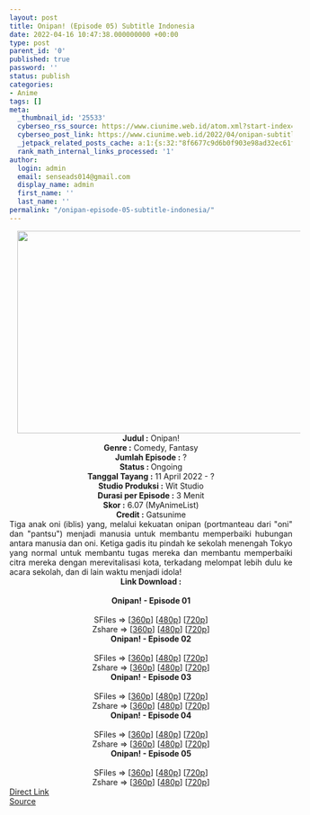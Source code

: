 ```yaml
---
layout: post
title: Onipan! (Episode 05) Subtitle Indonesia
date: 2022-04-16 10:47:38.000000000 +00:00
type: post
parent_id: '0'
published: true
password: ''
status: publish
categories:
- Anime
tags: []
meta:
  _thumbnail_id: '25533'
  cyberseo_rss_source: https://www.ciunime.web.id/atom.xml?start-index=1
  cyberseo_post_link: https://www.ciunime.web.id/2022/04/onipan-subtitle-indonesia.html
  _jetpack_related_posts_cache: a:1:{s:32:"8f6677c9d6b0f903e98ad32ec61f8deb";a:2:{s:7:"expires";i:1663079093;s:7:"payload";a:3:{i:0;a:1:{s:2:"id";i:26895;}i:1;a:1:{s:2:"id";i:26937;}i:2;a:1:{s:2:"id";i:27270;}}}}
  rank_math_internal_links_processed: '1'
author:
  login: admin
  email: senseads014@gmail.com
  display_name: admin
  first_name: ''
  last_name: ''
permalink: "/onipan-episode-05-subtitle-indonesia/"
---
```

<div class="separator" style="clear: both; text-align: center;"><a href="https://blogger.googleusercontent.com/img/b/R29vZ2xl/AVvXsEjc2_uCm2HSivSUmw91t3QC0yWSNF-x-B0HdIEXs4U6MVgL1JeX_bOIdUf-RfVYsbASLFh247S6AIOsPEBJPWRfr64UcyaRQTi732K3gwHmFpNaCiWzC8vEicF8G49rE9rOK0CIQVvq-JuQwfjpLBkwHcRYq1JZENOXa6VvZFBH92s5NyB_au2fea2v/s1280/Onipan!.png" style="margin-left: 1em; margin-right: 1em;"><img border="0" data-original-height="720" data-original-width="1280" height="360" src="{{ site.baseurl }}/assets/2022/04/Onipan!.png" width="640" /></a></div>
<div class="separator" style="clear: both; text-align: center;"></div>
<div style="text-align: center;"><b>Judul</b><b><b> </b>:</b> Onipan!</div>
<div style="text-align: center;"><b><b>Genre :</b></b> Comedy, Fantasy</div>
<div style="text-align: center;"><b>Jumlah Episode :</b> ?<br /><b>Status :&nbsp;</b>Ongoing<br /><b>Tanggal Tayang :</b> 11 April&nbsp;2022 - ?<br /><b>Studio Produksi :</b>&nbsp;Wit Studio<br /><b>Durasi per Episode :</b> 3 Menit</div>
<div style="text-align: center;"><b>Skor :</b> 6.07 (MyAnimeList)</div>
<div style="text-align: center;"><b>Credit :</b>&nbsp;Gatsunime</div>
<div style="text-align: center;"></div>
<div style="text-align: justify;">Tiga anak oni (iblis) yang, melalui kekuatan onipan (portmanteau dari "oni" dan "pantsu") menjadi manusia untuk membantu memperbaiki hubungan antara manusia dan oni. Ketiga gadis itu pindah ke sekolah menengah Tokyo yang normal untuk membantu tugas mereka dan membantu memperbaiki citra mereka dengan merevitalisasi kota, terkadang melompat lebih dulu ke acara sekolah, dan di lain waktu menjadi idola!</div>
<div style="text-align: justify;"></div>
<div style="text-align: justify;"></div>
<div style="text-align: center;">
<div style="text-align: center;">
<div style="text-align: left;">
<div style="text-align: center;"><b>Link Download :</b></div>
<div style="text-align: center;"><b><br /></b></div>
<div style="text-align: center;"><span style="text-align: left;"><b>Onipan!&nbsp;</b></span><b>- Episode 01</b></div>
<div style="text-align: center;"><b><br /></b></div>
<div style="text-align: center;">SFiles =&gt; [<a href="http://www.solidfiles.com/v/BVXD88KQqeLK6" target="_blank" rel="noopener">360p</a>] [<a href="http://www.solidfiles.com/v/8ZKvDDMV4q6dn" target="_blank" rel="noopener">480p</a>] [<a href="http://www.solidfiles.com/v/GWXNz5Kk5yLLj" target="_blank" rel="noopener">720p</a>]</div>
<div style="text-align: center;">Zshare =&gt; [<a href="https://www3.zippyshare.com/v/TzKYe6Vc/file.html" target="_blank" rel="noopener">360p</a>] [<a href="https://www3.zippyshare.com/v/XlTGhLfm/file.html" target="_blank" rel="noopener">480p</a>] [<a href="https://www3.zippyshare.com/v/NqZskXv0/file.html" target="_blank" rel="noopener">720p</a>]</div>
<div style="text-align: center;"></div>
<div style="text-align: center;">
<div><span style="text-align: left;"><b>Onipan!&nbsp;</b></span><b>- Episode 02</b></div>
<div><b><br /></b></div>
<div>SFiles =&gt; [<a href="http://www.solidfiles.com/v/BVXgkLZALkWd7" target="_blank" rel="noopener">360p</a>] [<a href="http://www.solidfiles.com/v/YLe34Kn8gqMLp" target="_blank" rel="noopener">480p</a>] [<a href="http://www.solidfiles.com/v/NVXRwvRkNx4q2" target="_blank" rel="noopener">720p</a>]</div>
<div>Zshare =&gt; [<a href="https://www24.zippyshare.com/v/CapkVloh/file.html" target="_blank" rel="noopener">360p</a>] [<a href="https://www24.zippyshare.com/v/gV1D2t98/file.html" target="_blank" rel="noopener">480p</a>] [<a href="https://www24.zippyshare.com/v/2SO9OhNq/file.html" target="_blank" rel="noopener">720p</a>]</div>
<div></div>
<div>
<div><span style="text-align: left;"><b>Onipan!&nbsp;</b></span><b>- Episode 03</b></div>
<div><b><br /></b></div>
<div>SFiles =&gt; [<a href="http://www.solidfiles.com/v/BVXgk6exm8XmA" target="_blank" rel="noopener">360p</a>] [<a href="http://www.solidfiles.com/v/jQMNkW2BxzdBz" target="_blank" rel="noopener">480p</a>] [<a href="http://www.solidfiles.com/v/y6WVBpDB58eex" target="_blank" rel="noopener">720p</a>]</div>
<div>Zshare =&gt; [<a href="https://www24.zippyshare.com/v/18X7InQR/file.html" target="_blank" rel="noopener">360p</a>] [<a href="https://www24.zippyshare.com/v/X1NmPQ4Y/file.html" target="_blank" rel="noopener">480p</a>] [<a href="https://www24.zippyshare.com/v/Q7aYZopV/file.html" target="_blank" rel="noopener">720p</a>]</div>
</div>
<div></div>
<div>
<div><span style="text-align: left;"><b>Onipan!&nbsp;</b></span><b>- Episode 04</b></div>
<div><b><br /></b></div>
<div>SFiles =&gt; [<a href="http://www.solidfiles.com/v/8ZKBQ3w8ZL2m5" target="_blank" rel="noopener">360p</a>] [<a href="http://www.solidfiles.com/v/AWXyxyr4amg6a" target="_blank" rel="noopener">480p</a>] [<a href="http://www.solidfiles.com/v/y6WAnAj6gBakn" target="_blank" rel="noopener">720p</a>]</div>
<div>Zshare =&gt; [<a href="https://www57.zippyshare.com/v/v2AG6zxj/file.html" target="_blank" rel="noopener">360p</a>] [<a href="https://www57.zippyshare.com/v/rC7g47SH/file.html" target="_blank" rel="noopener">480p</a>] [<a href="https://www57.zippyshare.com/v/PtCg5JSk/file.html" target="_blank" rel="noopener">720p</a>]</div>
</div>
<div></div>
<div>
<div><span style="text-align: left;"><b>Onipan!&nbsp;</b></span><b>- Episode 05</b></div>
<div><b><br /></b></div>
<div>SFiles =&gt; [<a href="http://www.solidfiles.com/v/eWpBAAaBwNQQd" target="_blank" rel="noopener">360p</a>] [<a href="http://www.solidfiles.com/v/qdmBkW8QwKNLg" target="_blank" rel="noopener">480p</a>] [<a href="http://www.solidfiles.com/v/BVXx3BdBer2rn" target="_blank" rel="noopener">720p</a>]</div>
<div>Zshare =&gt; [<a href="https://www81.zippyshare.com/v/eWaAw8On/file.html" target="_blank" rel="noopener">360p</a>] [<a href="https://www81.zippyshare.com/v/5okDhrmv/file.html" target="_blank" rel="noopener">480p</a>] [<a href="https://www81.zippyshare.com/v/cTAFIcSP/file.html" target="_blank" rel="noopener">720p</a>]</div>
</div>
</div>
</div>
</div>
</div>
<link rel="stylesheet" href="https://cdnjs.cloudflare.com/ajax/libs/font-awesome/4.7.0/css/font-awesome.min.css" />
<div class="divbtn"> <a href="https://handymansurrender.com/fihup8buzv?key=94550f7ce39444073321dde3b8782f97" class="btn"><i class="fa fa-download"></i> Direct Link</a> <br /><a href="https://www.ciunime.web.id/2022/04/onipan-subtitle-indonesia.html">Source</a> </div>
